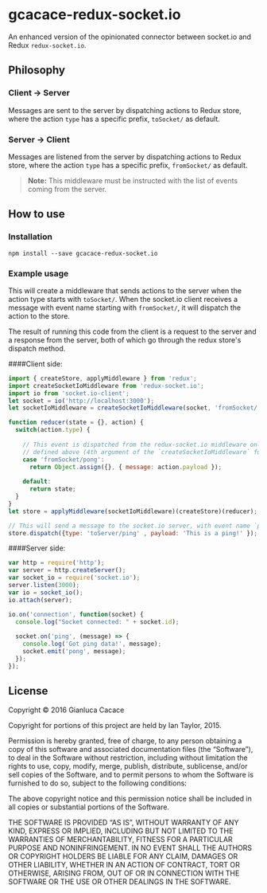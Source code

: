 # gcacace-redux-socket.io
An enhanced version of the opinionated connector between socket.io and Redux `redux-socket.io`.

Philosophy
-------------
### Client → Server
Messages are sent to the server by dispatching actions to Redux store, where the action `type` has a specific prefix, `toSocket/` as default.

### Server → Client
Messages are listened from the server by dispatching actions to Redux store, where the action `type` has a specific prefix, `fromSocket/` as default.

> **Note:** This middleware must be instructed with the list of events coming from the server.

How to use
-------------
### Installation
```
npm install --save gcacace-redux-socket.io
```

### Example usage
This will create a middleware that sends actions to the server when the action type starts with `toSocket/`.
When the socket.io client receives a message with event name starting with `fromSocket/`, it will dispatch the action to the store.

The result of running this code from the client is a request to the server and a response from the server, both of
which go through the redux store's dispatch method.

####Client side:
```js
import { createStore, applyMiddleware } from 'redux';
import createSocketIoMiddleware from 'redux-socket.io';
import io from 'socket.io-client';
let socket = io('http://localhost:3000');
let socketIoMiddleware = createSocketIoMiddleware(socket, 'fromSocket/', 'toSocket/', ['fromSocket/pong']);

function reducer(state = {}, action) {
  switch(action.type) {
  
    // This event is dispatched from the redux-socket.io middleware only if listed into the configuration array
    // defined above (4th argument of the `createSocketIoMiddleware` function
    case 'fromSocket/pong':
      return Object.assign({}, { message: action.payload });
      
    default:
      return state;
  }
}
let store = applyMiddleware(socketIoMiddleware)(createStore)(reducer);

// This will send a message to the socket.io server, with event name `ping` and data `This is a ping!`
store.dispatch({type: 'toServer/ping' , payload: 'This is a ping!' });
```

####Server side:
```js
var http = require('http');
var server = http.createServer();
var socket_io = require('socket.io');
server.listen(3000);
var io = socket_io();
io.attach(server);

io.on('connection', function(socket) {
  console.log("Socket connected: " + socket.id);
  
  socket.on('ping', (message) => {
    console.log('Got ping data!', message);
    socket.emit('pong', message);
  });
});
```

License
-------------
Copyright © 2016 Gianluca Cacace

Copyright for portions of this project are held by Ian Taylor, 2015.

Permission is hereby granted, free of charge, to any person
obtaining a copy of this software and associated documentation
files (the “Software”), to deal in the Software without
restriction, including without limitation the rights to use,
copy, modify, merge, publish, distribute, sublicense, and/or sell
copies of the Software, and to permit persons to whom the
Software is furnished to do so, subject to the following
conditions:

The above copyright notice and this permission notice shall be
included in all copies or substantial portions of the Software.

THE SOFTWARE IS PROVIDED “AS IS”, WITHOUT WARRANTY OF ANY KIND,
EXPRESS OR IMPLIED, INCLUDING BUT NOT LIMITED TO THE WARRANTIES
OF MERCHANTABILITY, FITNESS FOR A PARTICULAR PURPOSE AND
NONINFRINGEMENT. IN NO EVENT SHALL THE AUTHORS OR COPYRIGHT
HOLDERS BE LIABLE FOR ANY CLAIM, DAMAGES OR OTHER LIABILITY,
WHETHER IN AN ACTION OF CONTRACT, TORT OR OTHERWISE, ARISING
FROM, OUT OF OR IN CONNECTION WITH THE SOFTWARE OR THE USE OR
OTHER DEALINGS IN THE SOFTWARE.
